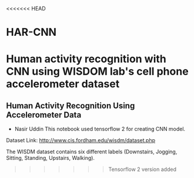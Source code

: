 <<<<<<< HEAD
# HAR-CNN
Human activity recognition with CNN using WISDOM lab's cell phone accelerometer dataset 
=======

## Human Activity Recognition Using Accelerometer Data

- Nasir Uddin
This notebook used tensorflow 2 for creating CNN model.

Dataset Link: http://www.cis.fordham.edu/wisdm/dataset.php

The WISDM dataset contains six different labels (Downstairs, Jogging, Sitting, Standing, Upstairs, Walking). 


>>>>>>> Tensorflow 2 version added

